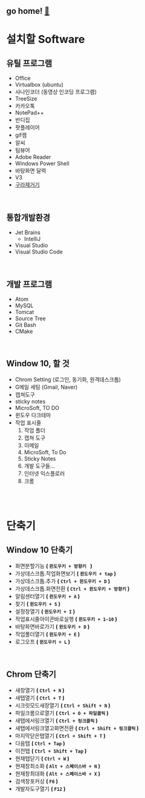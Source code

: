 
## go home! [:house_with_garden:](https://github.com/wnsgml972/midas_log)


# 설치할 Software


## 유틸 프로그램
- Office
- Virtualbox (ubuntu)
- 샤나인코더 (동영상 인코딩 프로그램)
- TreeSize
- 카카오톡
- NotePad++
- 반디집
- 팟플레이어
- gif캠
- 알씨
- 팀뷰어
- Adobe Reader
- Windows Power Shell
- 바탕화면 달력
- V3
- [구라제거기](https://teus.me/484)


<br/>

## 통합개발환경
- Jet Brains
    - IntelliJ
- Visual Studio
- Visual Studio Code



<br/>

## 개발 프로그램
- Atom
- MySQL
- Tomcat
- Source Tree
- Git Bash
- CMake



<br/>

## Window 10, 할 것
- Chrom Setting (로그인, 동기화, 원격데스크톱)
- G메일 세팅 (Gmail, Naver)
- 캡쳐도구
- sticky notes
- MicroSoft, TO DO
- 윈도우 다크테마
- 작업 표시줄
  1. 작업 폴더
  2. 캡쳐 도구
  3. 이메일
  4. MicroSoft, To Do
  5. Sticky Notes
  6. 개발 도구들...
  7. 인터넷 익스플로러
  8. 크롬


<br/><br/>

# 단축기

## Window 10 단축기
* 화면분할기능 __( ```윈도우키 + 방향키 ``` )__
* 가상데스크톱.작업화면보기 __( ```윈도우키 + tap``` )__
* 가상데스크톱.추가 __( ```Ctrl + 윈도우키 + D``` )__
* 가상데스크톱.화면전환  __( ```Ctrl + 윈도우키 + 방향키``` )__
* 알림센터열기 __( ```윈도우키 + A``` )__
* 찾기 __( ```윈도우키 + S``` )__
* 설정창열기 __( ```윈도우키 + I``` )__
* 작업표시줄아이콘바로실행 __( ```윈도우키 + 1~10``` )__
* 바탕화면바로가기 __( ```윈도우키 + D``` )__
* 작업폴더열기 __( ```윈도우키 + E``` )__
* 로그오프 __( ```윈도우키 + L``` )__

<br/>

## Chrom 단축기
* 새창열기 __( ```Ctrl + N``` )__
* 새탭열기 __( ```Ctrl + T``` )__
* 시크릿모드새창열기 __( ```Ctrl + Shift + N``` )__
* 파일크롬으로열기  __( ```Ctrl + O + 파일클릭``` )__
* 새탭에서링크열기 __( ```Ctrl + 링크클릭``` )__
* 새탭에서링크열고화면전환 __( ```Ctrl + Shift + 링크클릭``` )__
* 마지막닫은탭열기 __( ```Ctrl + Shift + T``` )__
* 다음탭 __( ```Ctrl + Tap``` )__
* 이전탭 __( ```Ctrl + Shift + Tap``` )__
* 현재탭닫기 __( ```Ctrl + W``` )__
* 현재창최소화  __( ```Alt + 스페이스바 + N``` )__
* 현재창최대화 __( ```Alt + 스페이스바 + X``` )__
* 검색창포커싱  __( ```F6``` )__
* 개발자도구열기  __( ```F12``` )__
